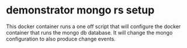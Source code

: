 # demonstrator mongo rs setup
This docker container runs a one off script that will configure the docker container that runs the mongo db database. It will change the mongo configuration to also produce change events.
